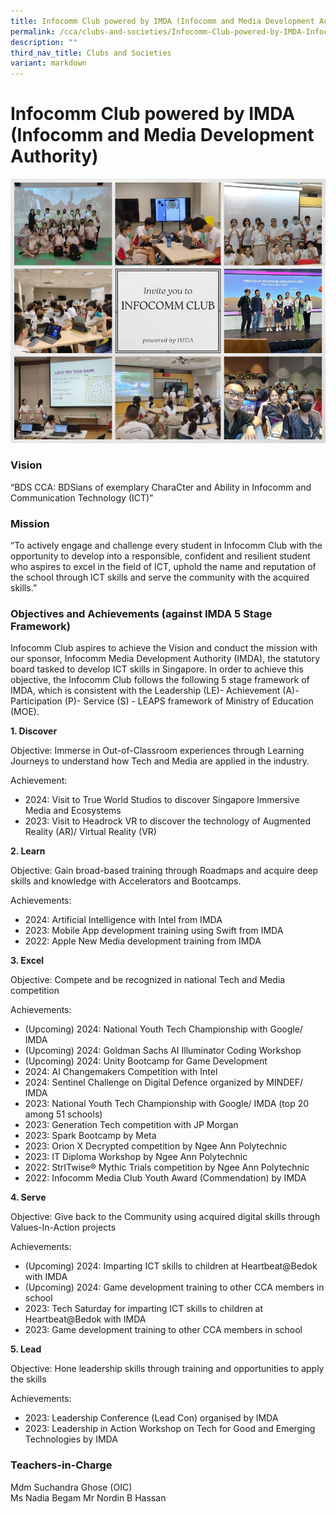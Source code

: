 ```yaml
---
title: Infocomm Club powered by IMDA (Infocomm and Media Development Authority)
permalink: /cca/clubs-and-societies/Infocomm-Club-powered-by-IMDA-Infocomm-and-Media-Development-Authority/
description: ""
third_nav_title: Clubs and Societies
variant: markdown
---
```

Infocomm Club powered by IMDA (Infocomm and Media Development Authority)&nbsp;
=========================================================================

![](/images/CCA/Infocomm%20Club/Infocomm_Club.jpeg)

### Vision
“BDS CCA: BDSians of exemplary CharaCter and Ability in Infocomm and Communication Technology (ICT)”

### Mission
“To actively engage and challenge every student in Infocomm Club with the opportunity to develop into a responsible, confident and resilient student who aspires to excel in the field of ICT, uphold the name and reputation of the school through ICT skills and serve the community with the acquired skills.”

### Objectives and Achievements (against IMDA 5 Stage Framework)
Infocomm Club aspires to achieve the Vision and conduct the mission with our sponsor, Infocomm Media Development Authority (IMDA), the statutory board tasked to develop ICT skills in Singapore. In order to achieve this objective, the Infocomm Club follows the following 5 stage framework of IMDA, which is consistent with the Leadership (LE)- Achievement (A)-Participation (P)- Service (S) - LEAPS framework of Ministry of Education (MOE).

**1.	Discover**

Objective: Immerse in Out-of-Classroom experiences through Learning Journeys to understand how Tech and Media are applied in the industry. 

Achievement: 
* 2024: Visit to True World Studios to discover Singapore Immersive Media and Ecosystems
* 2023: Visit to Headrock VR to discover the technology of Augmented Reality (AR)/ Virtual Reality (VR)
  

**2.	Learn**

Objective: Gain broad-based training through Roadmaps and acquire deep skills and knowledge with Accelerators and Bootcamps. 

Achievements: 
* 2024: Artificial Intelligence with Intel from IMDA
* 2023: Mobile App development training using Swift from IMDA
* 2022: Apple New Media development training from IMDA



**3.	Excel**

Objective: Compete and be recognized in national Tech and Media competition

Achievements:

* (Upcoming) 2024: National Youth Tech Championship with Google/ IMDA
* (Upcoming) 2024: Goldman Sachs AI Illuminator Coding Workshop
* (Upcoming) 2024: Unity Bootcamp for Game Development
* 2024: AI Changemakers Competition with Intel
* 2024: Sentinel Challenge on Digital Defence organized by MINDEF/ IMDA
* 2023: National Youth Tech Championship with Google/ IMDA (top 20 among 51 schools)
* 2023: Generation Tech competition with JP Morgan
* 2023: Spark Bootcamp by Meta
* 2023: Orion X Decrypted  competition by Ngee Ann Polytechnic
* 2023: IT Diploma Workshop by Ngee Ann Polytechnic
* 2022: StrITwise® Mythic Trials competition by Ngee Ann Polytechnic
* 2022: Infocomm Media Club Youth Award (Commendation) by IMDA

**4.	Serve**

Objective: Give back to the Community using acquired digital skills through Values-In-Action projects

Achievements: 

* (Upcoming) 2024: Imparting ICT skills to children at Heartbeat@Bedok with IMDA
* (Upcoming) 2024: Game development training to other CCA members in school
* 2023: Tech Saturday for imparting ICT skills to children at Heartbeat@Bedok with IMDA
* 2023: Game development training to other CCA members in school


<b>5.	Lead</b>

Objective: Hone leadership skills through training and opportunities to apply the skills

Achievements: 
* 2023: Leadership Conference (Lead Con) organised by IMDA
* 2023: Leadership in Action Workshop on Tech for Good and Emerging Technologies by IMDA
 

### Teachers-in-Charge

Mdm Suchandra Ghose&nbsp;(OIC)  
Ms Nadia Begam
Mr Nordin B Hassan